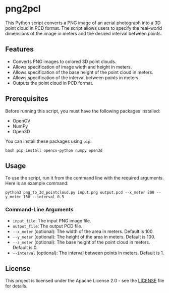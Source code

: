 # png2pcl

This Python script converts a PNG image of an aerial photograph into a 3D point cloud in PCD format. The script allows users to specify the real-world dimensions of the image in meters and the desired interval between points.

## Features

- Converts PNG images to colored 3D point clouds.
- Allows specification of image width and height in meters.
- Allows specification of the base height of the point cloud in meters.
- Allows specification of the interval between points in meters.
- Outputs the point cloud in PCD format.

## Prerequisites

Before running this script, you must have the following packages installed:

- OpenCV
- NumPy
- Open3D

You can install these packages using `pip`:

```
bash pip install opencv-python numpy open3d
```

## Usage

To use the script, run it from the command line with the required arguments. Here is an example command:

```
python3 png_to_3d_pointcloud.py input.png output.pcd --x_meter 200 --y_meter 150 --interval 0.5
```

### Command-Line Arguments

- `input_file`: The input PNG image file.
- `output_file`: The output PCD file.
- `--x_meter` (optional): The width of the area in meters. Default is 100.
- `--y_meter` (optional): The height of the area in meters. Default is 100.
- `--z_meter` (optional): The base height of the point cloud in meters. Default is 0.
- `--interval` (optional): The interval between points in meters. Default is 1.

## License

This project is licensed under the Apache License 2.0 - see the [LICENSE](LICENSE) file for details.
